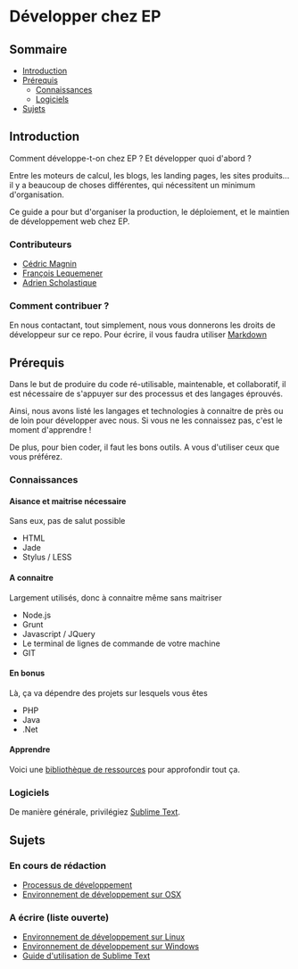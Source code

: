 Développer chez EP
=

## Sommaire

* [Introduction](#markdown-header-introduction)
* [Prérequis](#markdown-header-prerequis)
    * [Connaissances](#markdown-header-connaissances)
    * [Logiciels](#markdown-header-logiciels)
* [Sujets](#markdown-header-sujets)

## Introduction

Comment développe-t-on chez EP ? Et développer quoi d'abord ?

Entre les moteurs de calcul, les blogs, les landing pages, les sites produits... il y a beaucoup de choses différentes, qui nécessitent un minimum d'organisation.

Ce guide a pour but d'organiser la production, le déploiement, et le maintien de développement web chez EP.

### Contributeurs

* [Cédric Magnin](https://bitbucket.org/cedric-ep)
* [François Lequemener](https://bitbucket.org/francoislequemener)
* [Adrien Scholastique](https://bitbucket.org/AdrienSCHO)

### Comment contribuer ?

En nous contactant, tout simplement, nous vous donnerons les droits de développeur sur ce repo. Pour écrire, il vous faudra utiliser [Markdown](http://daringfireball.net/projects/markdown/)

## Prérequis

Dans le but de produire du code ré-utilisable, maintenable, et collaboratif, il est nécessaire de s'appuyer sur des processus et des langages éprouvés.

Ainsi, nous avons listé les langages et technologies à connaitre de près ou de loin pour développer avec nous. Si vous ne les connaissez pas, c'est le moment d'apprendre !

De plus, pour bien coder, il faut les bons outils. A vous d'utiliser ceux que vous préférez.

### Connaissances

#### Aisance et maitrise nécessaire

Sans eux, pas de salut possible

* HTML
* Jade
* Stylus / LESS

#### A connaitre

Largement utilisés, donc à connaitre même sans maitriser

* Node.js
* Grunt
* Javascript / JQuery
* Le terminal de lignes de commande de votre machine
* GIT

#### En bonus

Là, ça va dépendre des projets sur lesquels vous êtes

* PHP
* Java
* .Net

#### Apprendre

Voici une [bibliothèque de ressources]() pour approfondir tout ça.

### Logiciels

De manière générale, privilégiez [Sublime Text](http://www.sublimetext.com/).

## Sujets

### En cours de rédaction

* [Processus de développement](../master/processus)
* [Environnement de développement sur OSX](../master/environnement-osx)

### A écrire (liste ouverte)

* [Environnement de développement sur Linux]()
* [Environnement de développement sur Windows]()
* [Guide d'utilisation de Sublime Text]()
